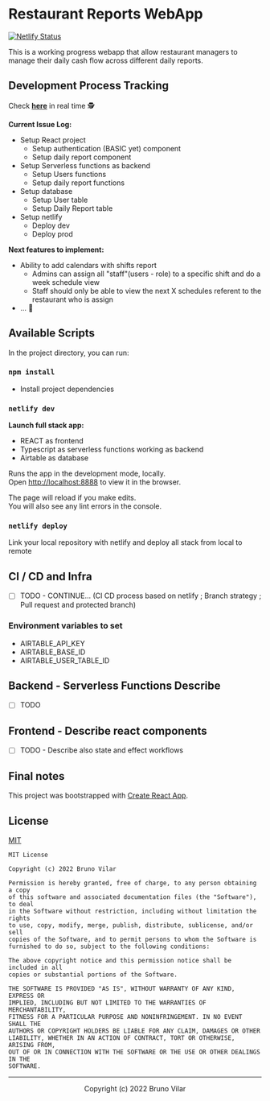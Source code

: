 # Restaurant Reports WebApp


[![Netlify Status](https://api.netlify.com/api/v1/badges/53b519c3-00a4-46cd-984f-14f89dad89f9/deploy-status)](https://app.netlify.com/sites/restaurant-reports-bpvcode/deploys)

This is a working progress webapp that allow restaurant managers to manage their daily cash flow across different daily reports.

## Development Process Tracking

Check [**here**](https://airtable.com/shrXsF5MPsCPM8H63) in real time 🕵️

**Current Issue Log:**

- Setup React project
  - Setup authentication (BASIC yet) component
  - Setup daily report component
- Setup Serverless functions as backend
  - Setup Users functions
  - Setup daily report functions
- Setup database
  - Setup User table
  - Setup Daily Report table
- Setup netlify
  - Deploy dev
  - Deploy prod

**Next features to implement:**

- Ability to add calendars with shifts report
  - Admins can assign all "staff"(users - role) to a specific shift and do a week schedule view
  - Staff should only be able to view the next X schedules referent to the restaurant who is assign
- ... 🚀

## Available Scripts

In the project directory, you can run:

### `npm install`

- Install project dependencies

### `netlify dev`

**Launch full stack app:**

- REACT as frontend
- Typescript as serverless functions working as backend
- Airtable as database

Runs the app in the development mode, locally.\
Open [http://localhost:8888](http://localhost:8888) to view it in the browser.

The page will reload if you make edits.\
You will also see any lint errors in the console.

### `netlify deploy`

Link your local repository with netlify and deploy all stack from local to remote

## CI / CD and Infra

- [ ] TODO - CONTINUE... (CI CD process based on netlify ; Branch strategy ; Pull request and protected branch)

### Environment variables to set

- AIRTABLE_API_KEY
- AIRTABLE_BASE_ID
- AIRTABLE_USER_TABLE_ID

## Backend - Serverless Functions Describe

- [ ] TODO

## Frontend - Describe react components

- [ ] TODO - Describe also state and effect workflows

## Final notes

This project was bootstrapped with [Create React App](https://github.com/facebook/create-react-app).

## License

[MIT](./LICENSE)

```
MIT License

Copyright (c) 2022 Bruno Vilar

Permission is hereby granted, free of charge, to any person obtaining a copy
of this software and associated documentation files (the "Software"), to deal
in the Software without restriction, including without limitation the rights
to use, copy, modify, merge, publish, distribute, sublicense, and/or sell
copies of the Software, and to permit persons to whom the Software is
furnished to do so, subject to the following conditions:

The above copyright notice and this permission notice shall be included in all
copies or substantial portions of the Software.

THE SOFTWARE IS PROVIDED "AS IS", WITHOUT WARRANTY OF ANY KIND, EXPRESS OR
IMPLIED, INCLUDING BUT NOT LIMITED TO THE WARRANTIES OF MERCHANTABILITY,
FITNESS FOR A PARTICULAR PURPOSE AND NONINFRINGEMENT. IN NO EVENT SHALL THE
AUTHORS OR COPYRIGHT HOLDERS BE LIABLE FOR ANY CLAIM, DAMAGES OR OTHER
LIABILITY, WHETHER IN AN ACTION OF CONTRACT, TORT OR OTHERWISE, ARISING FROM,
OUT OF OR IN CONNECTION WITH THE SOFTWARE OR THE USE OR OTHER DEALINGS IN THE
SOFTWARE.
```

---

<p align="center">Copyright (c) 2022 Bruno Vilar</p>
